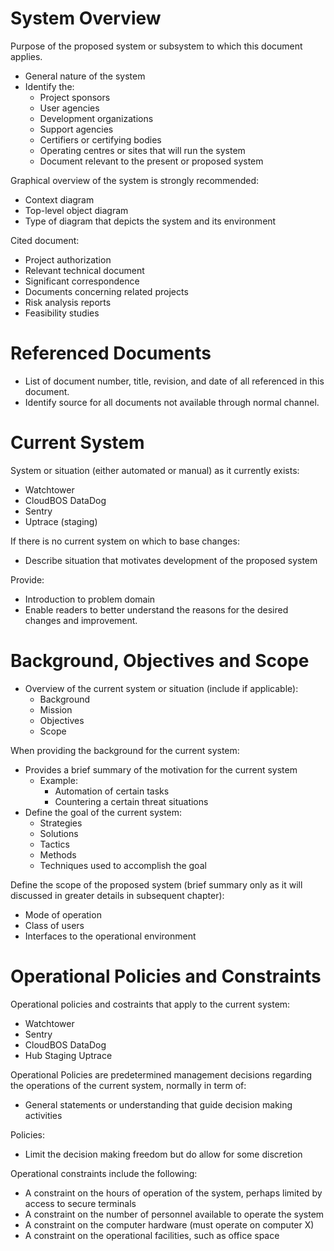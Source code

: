 # System Overview

Purpose of the proposed system or subsystem to which this document applies.
- General nature of the system
- Identify the:
    - Project sponsors
    - User agencies
    - Development organizations
    - Support agencies
    - Certifiers or certifying bodies
    - Operating centres or sites that will run the system
    - Document relevant to the present or proposed system

Graphical overview of the system is strongly recommended:
- Context diagram
- Top-level object diagram
- Type of diagram that depicts the system and its environment

Cited document:
- Project authorization
- Relevant technical document 
- Significant correspondence
- Documents concerning related projects
- Risk analysis reports
- Feasibility studies

# Referenced Documents

- List of document number, title, revision, and date of all referenced in this
  document.
- Identify source for all documents not available through normal channel. 

# Current System

System or situation (either automated or manual) as it currently exists:
- Watchtower
- CloudBOS DataDog
- Sentry
- Uptrace (staging)

If there is no current system on which to base changes:
- Describe situation that motivates development of the proposed system

Provide:
- Introduction to problem domain
- Enable readers to better understand the reasons for the desired changes and
  improvement.

# Background, Objectives and Scope

- Overview of the current system or situation (include if applicable):
    - Background
    - Mission
    - Objectives
    - Scope

When providing the background for the current system:
- Provides a brief summary of the motivation for the current system
    - Example:
        - Automation of certain tasks
        - Countering a certain threat situations
- Define the goal of the current system:
    - Strategies
    - Solutions
    - Tactics
    - Methods
    - Techniques used to accomplish the goal

Define the scope of the proposed system (brief summary only as it will discussed
in greater details in subsequent chapter):
- Mode of operation
- Class of users
- Interfaces to the operational environment 

# Operational Policies and Constraints

Operational policies and costraints that apply to the current system:
- Watchtower
- Sentry
- CloudBOS DataDog
- Hub Staging Uptrace

Operational Policies are predetermined management decisions regarding the
operations of the current system, normally in term of:
- General statements or understanding that guide decision making activities

Policies:
- Limit the decision making freedom but do allow for some discretion

Operational constraints include the following:
- A constraint on the hours of operation of the system, perhaps limited by
  access to secure terminals
- A constraint on the number of personnel available to operate the system
- A constraint on the computer hardware (must operate on computer X)
- A constraint on the operational facilities, such as office space


